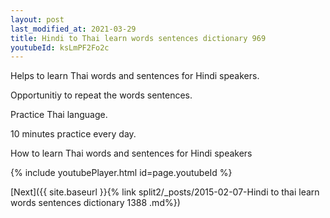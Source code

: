 ```yaml
---
layout: post
last_modified_at: 2021-03-29
title: Hindi to Thai learn words sentences dictionary 969 
youtubeId: ksLmPF2Fo2c
---
```

 
 
Helps to learn Thai words and sentences for Hindi speakers.

Opportunitiy to repeat the words sentences. 

Practice Thai language. 
 
10 minutes practice every day. 
 
How to learn Thai words and sentences for Hindi speakers 
 
{% include youtubePlayer.html id=page.youtubeId %}
 
 
[Next]({{ site.baseurl }}{% link  split2/_posts/2015-02-07-Hindi to thai learn words sentences dictionary 1388 .md%})
 
